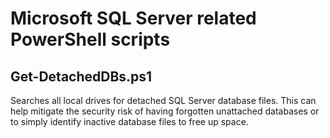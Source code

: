 # Microsoft SQL Server related PowerShell scripts

## Get-DetachedDBs.ps1
Searches all local drives for detached SQL Server database files. This can help mitigate the security risk of having forgotten unattached databases or to simply identify inactive database files to free up space.
